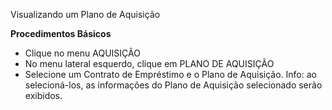Visualizando um Plano de Aquisição

<b>Procedimentos Básicos</b>

* Clique no menu AQUISIÇÃO
* No menu lateral esquerdo, clique em PLANO DE AQUISIÇÃO
* Selecione um Contrato de Empréstimo e o Plano de Aquisição.
  Info: ao selecioná-los, as informações do Plano de Aquisição selecionado serão exibidos.